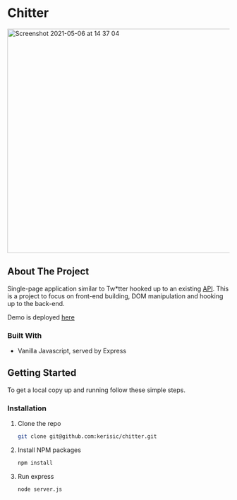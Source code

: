 # Chitter 

<img width="509" alt="Screenshot 2021-05-06 at 14 37 04" src="https://user-images.githubusercontent.com/71288920/117307649-a60b5080-ae78-11eb-9cbd-8a6de6c2ca7e.png">

## About The Project

Single-page application similar to Tw*tter hooked up to an existing [API](https://github.com/makersacademy/chitter_api_backend). This is a project to focus on front-end building, DOM manipulation and hooking up to the back-end.

Demo is deployed [here](https://cryptic-sands-36028.herokuapp.com/)

### Built With

* Vanilla Javascript, served by Express

## Getting Started

To get a local copy up and running follow these simple steps.

### Installation

1. Clone the repo
   ```sh
   git clone git@github.com:kerisic/chitter.git
   ```
2. Install NPM packages
   ```sh
   npm install
   ```
3. Run express
   ```sh
   node server.js
   ```
 
